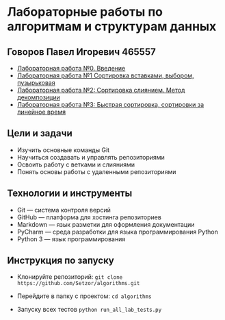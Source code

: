 # Лабораторные работы по алгоритмам и структурам данных
## Говоров Павел Игоревич 465557
- [Лабораторная работа №0. Введение](https://github.com/Seztor/algorithms/tree/main/lab0)
- [Лабораторная работа №1 Сортировка вставками, выбором, пузырьковая](https://github.com/Seztor/algorithms/tree/main/lab1)
- [Лабораторная работа №2: Сортировка слиянием. Метод декомпозиции](https://github.com/Seztor/algorithms/tree/main/lab2)
- [Лабораторная работа №3: Быстрая сортировка, сортировки за линейное время](https://github.com/Seztor/algorithms/tree/main/lab3)

## Цели и задачи
- Изучить основные команды Git                                                                                                  
- Научиться создавать и управлять репозиториями
- Освоить работу с ветками и слияниями    
- Понять основы работы с удаленными репозиториями


## Технологии и инструменты
- Git — система контроля версий
- GitHub — платформа для хостинга репозиториев
- Markdown — язык разметки для оформления документации
- PyCharm — среда разработки для языка программирования Python
- Python 3 — язык программирования

## Инструкция по запуску
- Клонируйте репозиторий:
`
git clone https://github.com/Setzor/algorithms.git
`
- Перейдите в папку с проектом:
`
cd algorithms
`

- Запуску всех тестов
`
python run_all_lab_tests.py
`


